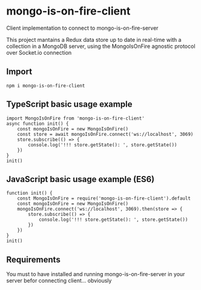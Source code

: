 # mongo-is-on-fire-client

Client implementation to connect to mongo-is-on-fire-server

This project mantains a Redux data store up to date in real-time with a collection in a MongoDB server, using the MongoIsOnFire agnostic protocol over Socket.io connection

## Import
```
npm i mongo-is-on-fire-client
```

## TypeScript basic usage example
```
import MongoIsOnFire from 'mongo-is-on-fire-client'
async function init() {
    const mongoIsOnFire = new MongoIsOnFire()
    const store = await mongoIsOnFire.connect('ws://localhost', 3069)
    store.subscribe(() => { 
        console.log('!!! store.getState(): ', store.getState()) 
    })
}
init()
```

## JavaScript basic usage example (ES6)
```
function init() {
    const MongoIsOnFire = require('mongo-is-on-fire-client').default
    const mongoIsOnFire = new MongoIsOnFire()
    mongoIsOnFire.connect('ws://localhost', 3069).then(store => {
        store.subscribe(() => { 
            console.log('!!! store.getState(): ', store.getState()) 
        })
    })  
}
init()
```


## Requirements
You must to have installed and running mongo-is-on-fire-server in your server befor connecting client... obviously